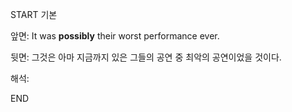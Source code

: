 START
기본

앞면:
It was **possibly** their worst performance ever. 


뒷면:
그것은 아마 지금까지 있은 그들의 공연 중 최악의 공연이었을 것이다.


해석:

<!--ID: 1740388765504-->
END